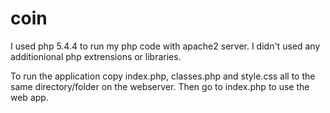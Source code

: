 coin
====

I used php 5.4.4 to run my php code with apache2 server. I didn't used any additionional php extrensions or libraries.

To run the application copy index.php, classes.php and style.css all to the same directory/folder on the webserver. Then go to index.php to use the web app.
